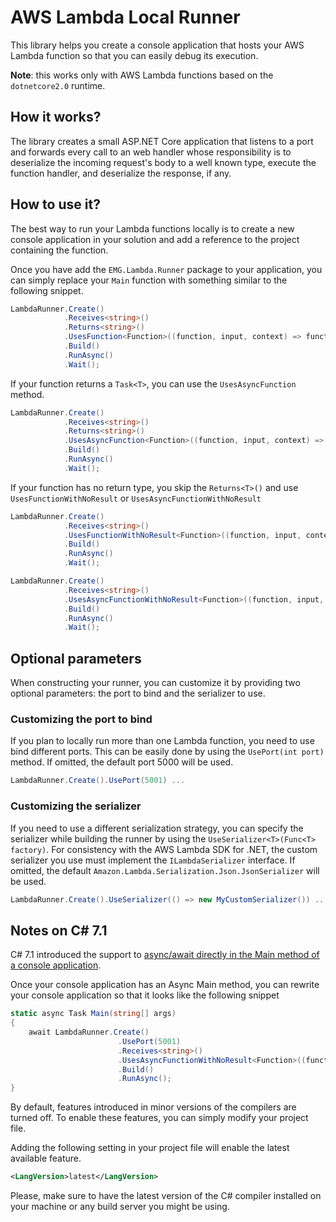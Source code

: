 # AWS Lambda Local Runner
This library helps you create a console application that hosts your AWS Lambda function so that you can easily debug its execution.

**Note**: this works only with AWS Lambda functions based on the `dotnetcore2.0` runtime.

## How it works?
The library creates a small ASP.NET Core application that listens to a port and forwards every call to an web handler whose responsibility is to deserialize the incoming request's body to a well known type, execute the function handler, and deserialize the response, if any.

## How to use it?
The best way to run your Lambda functions locally is to create a new console application in your solution and add a reference to the project containing the function.

Once you have add the `EMG.Lambda.Runner` package to your application, you can simply replace your `Main` function with something similar to the following snippet.

```csharp
LambdaRunner.Create()
            .Receives<string>()
            .Returns<string>()
            .UsesFunction<Function>((function, input, context) => function.FunctionHandler(input, context))
            .Build()
            .RunAsync()
            .Wait();
```

If your function returns a `Task<T>`, you can use the `UsesAsyncFunction` method.

```csharp
LambdaRunner.Create()
            .Receives<string>()
            .Returns<string>()
            .UsesAsyncFunction<Function>((function, input, context) => function.FunctionHandlerAsync(input, context))
            .Build()
            .RunAsync()
            .Wait();
```

If your function has no return type, you skip the `Returns<T>()` and use `UsesFunctionWithNoResult` or `UsesAsyncFunctionWithNoResult`

```csharp
LambdaRunner.Create()
            .Receives<string>()
            .UsesFunctionWithNoResult<Function>((function, input, context) => function.FunctionHandler(input, context))
            .Build()
            .RunAsync()
            .Wait();

LambdaRunner.Create()
            .Receives<string>()
            .UsesAsyncFunctionWithNoResult<Function>((function, input, context) => function.FunctionHandlerAsync(input, context))
            .Build()
            .RunAsync()
            .Wait();
```

## Optional parameters
When constructing your runner, you can customize it by providing two optional parameters: the port to bind and the serializer to use.

### Customizing the port to bind
If you plan to locally run more than one Lambda function, you need to use bind different ports.
This can be easily done by using the `UsePort(int port)` method. If omitted, the default port 5000 will be used.

```csharp
LambdaRunner.Create().UsePort(5001) ...
```

### Customizing the serializer
If you need to use a different serialization strategy, you can specify the serializer while building the runner by using the `UseSerializer<T>(Func<T> factory)`.
For consistency with the AWS Lambda SDK for .NET, the custom serializer you use must implement the `ILambdaSerializer` interface.
If omitted, the default `Amazon.Lambda.Serialization.Json.JsonSerializer` will be used.

```csharp
LambdaRunner.Create().UseSerializer(() => new MyCustomSerializer()) ...
```

## Notes on C# 7.1
C# 7.1 introduced the support to [async/await directly in the Main method of a console application](https://docs.microsoft.com/en-us/dotnet/csharp/whats-new/csharp-7-1#async-main).

Once your console application has an Async Main method, you can rewrite your console application so that it looks like the following snippet
```csharp
static async Task Main(string[] args)
{
    await LambdaRunner.Create()
                        .UsePort(5001)
                        .Receives<string>()
                        .UsesAsyncFunctionWithNoResult<Function>((function, input, context) => function.FunctionHandlerAsync(input, context))
                        .Build()
                        .RunAsync();
}
```

By default, features introduced in minor versions of the compilers are turned off. To enable these features, you can simply modify your project file.

Adding the following setting in your project file will enable the latest available feature.
```xml
<LangVersion>latest</LangVersion>
```
Please, make sure to have the latest version of the C# compiler installed on your machine or any build server you might be using.